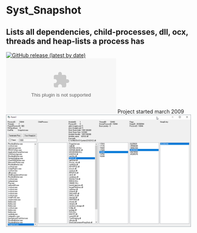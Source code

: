 # Syst_Snapshot
## Lists all dependencies, child-processes, dll, ocx, threads and heap-lists a process has  
[![GitHub release (latest by date)](https://img.shields.io/github/v/release/OlimilO1402/Syst_Shapshot?style=plastic)](https://github.com/OlimilO1402/Syst_Shapshot/releases/latest)
[![Github All Releases](https://img.shields.io/github/downloads/OlimilO1402/Syst_Shapshot/Shapshot.zip)](https://github.com/OlimilO1402/Syst_Shapshot/Shapshot.zip)
Project started march 2009  
![Snapshot Image](Resources/Snapshot.png "Snapshot Image")
